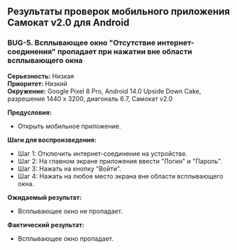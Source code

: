 ## Результаты проверок мобильного приложения Самокат v2.0 для Android

### **BUG-5. Всплывающее окно "Отсутствие интернет-соединения" пропадает при нажатии вне области всплывающего окна**
**Серьезность:** Низкая  
**Приоритет:** Низкий  
**Окружение:** Google Pixel 8 Pro, Android 14.0 Upside Down Cake, разрешение 1440 x 3200, диагональ 6.7, Самокат v2.0

**Предусловия:**  
- Открыть мобильное приложение.  

**Шаги для воспроизведения:**  
- Шаг 1: Отключить интернет-соединение на устройстве.  
- Шаг 2: На главном экране приложения ввести "Логин" и "Пароль".  
- Шаг 3: Нажать на кнопку "Войти".  
- Шаг 4: Нажать на любое место экрана вне области всплывающего окна.  

**Ожидаемый результат:**  
- Всплывающее окно не пропадает.

**Фактический результат:**  
- Всплывающее окно пропадает.

